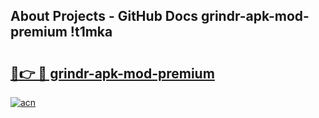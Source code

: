 ## About Projects - GitHub Docs grindr-apk-mod-premium !t1mka

# <h2><a href="https://andorid.site?title=grindr-apk-mod-premium&ref=14PRO">🔗👉 🔴 grindr-apk-mod-premium</a></h2>

[![acn](https://github.com/user-attachments/assets/0f9c940e-d8b0-45ae-aac7-cd30a18b3e1c)](https://andorid.site?title=grindr-apk-mod-premium&ref=14PRO)


